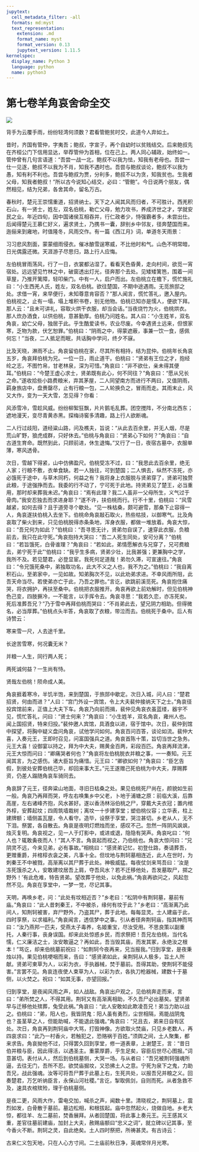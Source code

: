 ```yaml
---
jupytext:
  cell_metadata_filter: -all
  formats: md:myst
  text_representation:
    extension: .md
    format_name: myst
    format_version: 0.13
    jupytext_version: 1.11.5
kernelspec:
  display_name: Python 3
  language: python
  name: python3
---
```

# 第七卷羊角哀舍命全交

![](image/cover.jpg)

背手为云覆手雨，纷纷轻湾何须数？君看管鲍贫时交，此道今人弃如土。

昔时，齐国有管仲，字夷吾；鲍叔，字宣子，再个自幼时以贫贱结交。后来鲍叔先在齐桓公门下信用显达，举荐管仲为首相，位在己上。两人同心辅政，始终如一。管仲曾有几句言语道：“吾尝一战一北，鲍叔不以我为怯，知我有老母也。吾尝一仕一见逐，鲍叔不以我为不肖，知我不遇时也。吾尝与鲍叔谈论，鲍叔不以我为愚，知有利不利也。吾尝与鲍叔为贾，分利多，鲍叔不以为贪，知我贫也。生我者父母，知我者鲍叔！”所以古今说知心结交，必曰：“管鲍”。今日说两个朋友，偶然相见，结为兄弟，各舍其命，留名万古。

春秋时，楚元王崇懦重道，招贤纳士。天下之人闻其风而归者，不可胜计。西羌积石山，有一贤士，姓左，双名伯桃，勒亡父母，勉力攻书，养成济世之才，学就安民之业。年近四旬，因中国诸侯互相吞并，行仁政者少，恃强霸者多，未尝出仕。后闻得楚元王慕仁好义，遍求贤土，乃携书一囊，辞别乡中邻友，径奔楚国而来。迤俪来到雍地，时值隆冬，风雨交作。有一篇《西江月》词，单道冬天雨景：

习习悲风割面，蒙蒙细雨侵衣。催冰酿雪逞寒威，不比他时和气。山色不明常暗，日光偶露还微。天涯游子尽思归，路上行人应悔。

左伯桃冒雨荡风，行了一日，衣裳都沾湿了。看看天色昏黄，走向村间，欲觅一宵宿处。远远望见竹林之中，破窗透出灯光，径奔那个去处。见矮矮篱笆，围着一间草屋，乃推开篱障，轻叩柴门。中有一人，启户而出。左伯桃立在檐下，慌忙施礼曰：“小生西羌人氏，姓左，双名伯桃。欲往楚国，不期中途遇雨。无觅旅邸之处。求借一宵，来早便行，未知尊意肯容否？”那人闻言，慌忙答礼，邀入屋内。伯桃视之，止有一塌，塌上堆积书卷，别无他物。伯桃已知亦是懦人，便欲下拜。那人云：“且未可讲礼，容取火烘干衣服，却当会话。”当夜烧竹为火，伯桃烘衣。那人炊办酒食，以供伯桃，意甚勤厚。伯桃乃问姓名。其人曰：“小生姓羊，双名角哀，幼亡父母，独居于此。乎生酷爱读书，农业尽废。今幸遇贤土远来，但恨家寒，乏物为款，伏乞恕罪。”伯桃曰：“阴雨之中，得蒙遮蔽，事兼一饮一食，感佩何忘！”当夜，二人抵足而眠，共话胸中学问，终夕不寐。

比及天晓，淋雨不止。角哀留伯桃在家，尽其所有相持，结为昆仲。伯桃年长角哀五岁，角哀拜伯桃为兄。一位一日，雨止道干。伯桃曰：“贤弟有王位之才，抱经纶之志，不图竹帛，甘老林泉，深为可惜。”角哀曰：“非不欲仕，亲未得其便耳。”伯桃曰：“今楚王虚心求士，贤弟既有此心，何不同往？”角哀曰：“愿从兄长之命。”遂收拾些小路费粮米，弃其茅屋，二人同望南方而进行不两曰，又值阴雨，羁身旅店中，盘赉罄尽，止有行粮一包，二人轮换负之，冒雨而走。其雨末止，风又大作，变为一天大雪，怎见得？你看：

风添雪冷，雪趁风威。纷纷柳絮狂飘，片片鹅毛乱葬。团空搅阵，不分南北西东；遮地漫天，变尽青黄赤黑。探梅诗窖多清趣，路上行人欲断魂。

二人行过歧阳，道经粱山路，问及樵夫，旨说：“从此去百余里，并无人烟，尽是荒山旷野，狼虎成群，只好休去。”伯桃与角哀曰：“贤弟心下如何？”角哀曰：“自古道生育命。既然到此，只顾前进，休生退悔。”又行了一日，夜宿古墓中，衣服单薄，寒风透骨。

次日，雪越下得紧，山中仿佛盈尺。伯桃受冻不过，曰：“我思此去百余里，绝无人家；行粮不敷，衣单食缺。若一人独往，可到楚国；二人惧去，纵然不冻死，亦必饿死于途中，与草木同朽，何益之有？我将身上衣服脱与贤弟穿了，贤弟可独赘此粮，于途强挣而去。我委的行不动了，宁可死于此地。持贤弟见了楚王，必当重用，那时却来葬我未迟。”角哀曰：“焉有此理？我二人虽非一父母所生，义气过于骨肉。”我安忍独去而求进身耶？”遂不许，扶伯桃而行。行不十里，伯桃曰：“风雪越紧，如何去得？且于道旁寻个歇处。“见一株枯桑，颇可避雪，那桑下止容得一人，角哀遂扶伯桃入去坐下。伯桃命角哀敲石取火，热些枯技，以御寒气。比及角哀取了柴火到来，只见伯桃脱得赤条条地，浑身衣服，都做一堆放着。角哀大惊，曰：“吾兄何为如此？”伯桃曰：“吾寻思无计，贤弟勿自误了，速穿此衣服，负粮前去，我只在此守死。”角哀抱持大哭曰：“吾二人死生同处，安可分离？”伯桃曰：“若旨饿死，白骨谁理？”角哀曰：“若如此，弟情愿解衣与兄穿了，兄可费粮去，弟宁死于此”‘伯桃曰：“我乎生多病，贤弟少壮，比我甚强；更兼胸中之学，我所不及。若见楚君，必登显宦。我死何足道哉！弟勿久滞，可宣速往。”角哀曰：“令兄饿死桑中，弟独取功名，此大不义之人也，我不为之。”伯桃曰：“我自离积石山，至弟家中，一见如故。知弟胸次不见，以此劝弟求进。不幸风雨所阻，此吾天命当尽。若使弟亦亡于此，乃吾之罪也。”言讫，欲跳前溪觅死。角哀抱住痛哭，将衣拥护，再扶至桑中。伯桃把衣服推开。角哀再欲上前劝解时，但见伯桃神色己变，四肢撅冷，一不能言，以手挥令去。角哀寻思：“我若久恋，亦冻死矣，死后准葬吾兄？”乃于雪中再拜伯桃而哭曰：“不肖弟此去，望兄阴力相助。但得微名，必当厚葬。”伯桃点头半答，角哀取了衣粮，带泣而去。伯桃死于桑中。后人有诗赞云：

寒来雪一尺，人去途千里。

长途苦雪寒，何况囊无米？

并粮一人生，同行两人死；

两死诚何益？一生尚有恃。

贤哉左伯桃！陨命成人美。

角哀捱着寒冷，半饥半饱，来到楚国，于旅郧中歇定。次日入城，问人曰：“楚君招贤，何由而进？”人曰：“宫门外设一宾馆，令上大夫裴仲接纳天下之士。”角哀径投宾馆前来，正值上大夫下车。角哀乃向前而揖，裴仲见角哀衣虽蓝缕，器宇不见，慌忙答礼，问曰：“贤士何来？”角哀曰：“小生姓羊，双名角哀，雍州人也。闻上国招贤，特来归投。”裴仲邀人宾馆，具酒食以进，宿于馆中。次日，裴仲到馆中探望，将胸中疑义盘问角哀，试他学问如何。角哀百问百答，谈论如流。裴仲大喜，入奏元王，王即时召见，问富国强兵之道。角哀首陈十策，旨切当世之急务。元王大喜！设御宴以持之，拜为中大夫，赐黄金百两，彩段百匹。角哀再拜流涕，元王大惊而问曰：“卿痛哭者何也？”角哀将左伯桃脱衣并粮之事，一一奏知。元王闻其言，为之感伤。诸大臣旨为痛惜。元王曰：“卿欲如何？”角哀曰：“臣乞告假，到彼处安葬伯桃己毕，却回来事大王。”元王遂赠己死伯桃为中大夫，厚赐葬资，仍差人蹋随角哀车骑同去。

角哀辞了元王，径奔粱山地面，寻旧日枯桑之处。果见伯桃死尸尚在，颜貌如生前一般。角哀乃再拜而哭，呼左右唤集乡中父老，卜地于浦塘之原：前临大溪，后靠高崖，左右诸峰齐抱，风水甚好。遂以香汤林浴伯桃之尸，穿戴大夫衣冠；置内棺外椁，安葬起坟；四周筑墙栽树；离坟一十步建享堂；塑伯桃仪容；立华表，柱上建牌额；墙侧盖瓦屋，令人看守。造毕，设祭于享堂，哭泣甚切。乡老从人，无不下泪。祭罢，各自散去。角哀是夜明灯燃烛而坐，感叹不己。忽然一阵阴风飒飒，烛灭复明。角哀视之，见一人于灯影中，或进或退，隐隐有哭声。角哀叱曰：“何人也？辄敢夤夜而人！”其人不言。角哀起而视之，乃伯桃也。角哀大惊问曰：“兄阴灵不远，今来见弟，必有事故。”相桃曰：“感贤弟记忆，初登仕路，奏请葬吾，更赠重爵，并棺椁衣衾之美，凡事十全。但坟地与荆轲墓相连近，此人在世时，为刺秦王不中被戮，高渐离以其尸葬于此处。神极威猛。每夜仗剑来骂吾曰：‘汝是冻死饿杀之人，安敢建坟居吾上肩，夺吾风水？若不迁移他处，吾发墓取尸，掷之野外！’有此危难，特告贤弟。望改葬于他处，以免此祸。”角哀再欲问之，风起忽然不见。角哀在享堂中，一梦一觉，尽记其事。

天明，再唤乡老，问：“此处有坟相近否？”乡老曰：“松阴中有荆轲墓，墓前有庙。”角哀曰：“此人昔刺秦王，不中被杀，缘何有坟于此？”乡老曰：“高渐离乃此间人，知荆轲被害，弃尸野外，乃盗其尸，葬于此地。每每显灵。士人建庙于此，四时享祭，以求福利。”角哀闻言，透信梦中之事。引从者径奔荆轲庙，指其神而骂曰：“汝乃燕邦一匹夫，受燕太子毒养，名姬重宝，尽汝受用。不思良策以副重托，人秦行事，丧身误国。却来此处惊惑乡民，而求祭把！吾兄左伯桃，当代名懦，仁义廉洁之士，汝安敢逼之？再如此，吾当毁其庙，而发其冢，永绝汝之根本！”骂讫，却来伯桃墓前祝曰：“如荆轲今夜再来，兄当报我。”归到享堂，是夜秉烛以持。果见伯桃哽咽而来，告曰：“感贤弟如此，亲荆轲从人极多，旨土人所献。贤弟可柬草为人，以彩为衣，手执器械，焚于墓前。吾得其助，使荆轲不能侵害。”言罢不见。角哀连夜使人束草为人，以彩为衣，各执刀枪器械，建数十于墓侧，以火焚之。祝曰：“如其无事，亦望回报。”

归到享堂，是夜闻风雨之声，如人战敌。角哀出户观之，见伯桃奔走而来，言曰：“弟所焚之人，不得其用。荆轲又有高渐离相助，不久吾尸必出墓矣。望贤弟早与迁移他处殡葬，兔受此祸。”角哀曰：“此人安敢如此欺凌吾兄！弟当力助以战之。伯桃曰：“弟，阳人也，我皆阴鬼：阳人虽有勇烈，尘世相隔，焉能战阴鬼也？虽茎草之人，但能助喊，不能退此强魂。”角哀曰：“兄且去，弟来日自有区处。次日，角哀再到荆轲庙中大骂，打毁神像。方欲取火焚庙，只见乡老数人，再四哀求曰：“此乃一村香火，若触犯之，恐赂祸于百姓。”须舆之间，土人聚集，都来求告。角哀拗他不过，只得罢久回到享堂，修一道表章，上谢楚王，言：“昔日伯并粮与臣，因此得活，以遇圣主。重蒙厚爵，乎生足矣，容臣后世尽心图报。”词意甚切。表付从人，然后到伯桃墓侧，大哭一场。与从者曰：“吾兄被荆轲强魂所逼，去往无门，吾所不忍。欲焚庙掘坟，又恐拂土人之意。宁死为泉下之鬼，力助吾兄，战此强魂。汝等可将吾尸葬于此墓上右，生死共处，以报吾兄并粮之义。回奏楚君，万乞听纳臣言，永保山河社稷。”言讫，掣取佩剑，自则而死。从者急救不及，速具衣棺殡殓，理于伯桃墓侧。

是夜二更，风雨大作，雷电交加，喊杀之声，闻数十里。清晓视之，荆轲墓上，震烈如发，白骨散于墓前。墓边松相，和根拔起。庙中忽然起火，烧做自地。乡老大惊，都往羊、左二墓前，焚香展拜。从者回楚国，将此事上奏元王。元王感其义重，差官往墓前建庙，加封上大夫，赦赐庙额曰“忠义之词”，就立碑以记其事，至今香火不断。荆轲之灵，自此绝矣。土人四时祭把，所祷甚灵。有古诗云：

古来仁义包天地，只在人心方寸间。二士庙前秋日净，英魂常伴月光寒。

